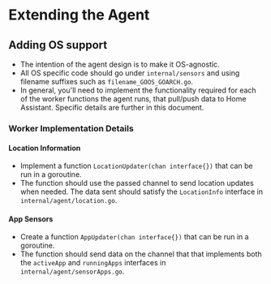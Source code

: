 # Extending the Agent

## Adding OS support

- The intention of the agent design is to make it OS-agnostic.
- All OS specific code should go under `internal/sensors` and using filename
  suffixes such as `filename_GOOS_GOARCH.go`. 
- In general, you'll need to implement the functionality required for each of
  the worker functions the agent runs, that pull/push data to Home Assistant.
  Specific details are further in this document.


### Worker Implementation Details

#### Location Information

- Implement a function `LocationUpdater(chan interface{})` that can be run in a goroutine.
- The function should use the passed channel to send location updates when
  needed. The data sent should satisfy the `LocationInfo` interface in
  `internal/agent/location.go`.

#### App Sensors

- Create a function `AppUpdater(chan interface{})` that can be run in a goroutine.
- The function should send data on the channel that that implements both the `activeApp` and `runningApps`
  interfaces in `internal/agent/sensorApps.go`. 
